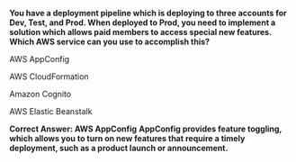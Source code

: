 **You have a deployment pipeline which is deploying to three accounts for Dev, Test, and Prod. When deployed to Prod, you need to implement a solution which allows paid members to access special new features. Which AWS service can you use to accomplish this?**

AWS AppConfig

AWS CloudFormation

Amazon Cognito

AWS Elastic Beanstalk

**Correct Answer: AWS AppConfig**
**AppConfig provides feature toggling, which allows you to turn on new features that require a timely deployment, such as a product launch or announcement.**
